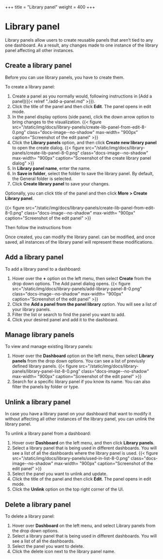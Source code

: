 +++
title = "Library panel"
weight = 400
+++

# Library panel

Library panels allow users to create reusable panels that aren’t tied to any one dashboard. As a result, any changes made to one instance of the library panel affecting all other instances.

## Create a library panel

Before you can use library panels, you have to create them.

To create a library panel:

1. Create a panel as you normally would, following instructions in [Add a panel]({{< relref "./add-a-panel.md" >}}).
1. Click the title of the panel and then click **Edit**. The panel opens in edit mode.
1. In the panel display options (side pane), click the down arrow option to bring changes to the visualization.
   {{< figure src="/static/img/docs/library-panels/create-lib-panel-from-edit-8-0.png" class="docs-image--no-shadow" max-width= "900px" caption="Screenshot of the edit panel" >}}
1. Click the **Library panels** option, and then click **Create new library panel** to open the create dialog.
   {{< figure src="/static/img/docs/library-panels/create-lib-panel-8-0.png" class="docs-image--no-shadow" max-width= "900px" caption="Screenshot of the create library panel dialog" >}}
1. In **Library panel name**, enter the name.
1. In **Save in folder**, select the folder to save the library panel. By default, the General folder is selected.
1. Click **Create library panel** to save your changes.

Optionally, you can click title of the panel and then click **More > Create Library panel**. 

   {{< figure src="/static/img/docs/library-panels/create-lib-panel-from-edit-8-0.png" class="docs-image--no-shadow" max-width= "900px" caption="Screenshot of the edit panel" >}}

   Then follow the instructions from 

Once created, you can modify the library panel.  can be modified, and once saved, all instances of the library panel will represent these modifications.


## Add a library panel

To add a library panel to a dashboard:

1. Hover over the **+** option on the left menu, then select **Create** from the drop down options. The Add panel dialog opens.
   {{< figure src="/static/img/docs/library-panels/add-library-panel-8-0.png" class="docs-image--no-shadow" max-width= "900px" caption="Screenshot of the edit panel" >}}
1. Click the **Add a panel from the panel library** option. You will see a list of your library panels. 
1. Filter the list or search to find the panel you want to add.
1. Click your desired panel and add it to the dashboard.

## Manage library panels

To view and manage existing library panels:

1. Hover over the **Dashboard** option on the left menu, then select **Library panels** from the drop down options. You can see a list of previusly defined library panels.
   {{< figure src="/static/img/docs/library-panels/library-panel-list-8-0.png" class="docs-image--no-shadow" max-width= "900px" caption="Screenshot of the edit panel" >}}
1. Search for a specific library panel if you know its name. You can also filter the panels by folder or type.


## Unlink a library panel

In case you have a library panel on your dashboard that want to modify it without affecting all other instances of the library panel, you can unlink the library panel. 

To unlink a library panel from a dashboard:

1. Hover over **Dashboard** on the left menu, and then click **Library panels**.
1. Select a library panel that is being used in different dashboards. You will see a list of all the dashboards where the library panel is used.
   {{< figure src="/static/img/docs/library-panels/used-in-list-8-0.png" class="docs-image--no-shadow" max-width= "900px" caption="Screenshot of the edit panel" >}}
1. Select the panel you want to unlink and update. 
1. Click the title of the panel and then click **Edit**. The panel opens in edit mode.
1. Click the **Unlink** option on the top right corner of the UI.

## Delete a library panel

To delete a library panel:

1. Hover over **Dashboard** on the left menu, and select Library panels from the drop down options.
1. Select a library panel that is being used in different dashboards. You will see a list of all the dashboards.
1. Select the panel you want to delete. 
1. Click the delete icon next to the library panel name.
  

